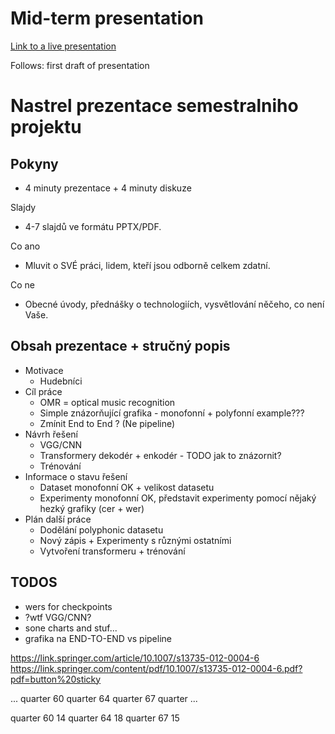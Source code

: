 # Mid-term presentation

[Link to a live presentation](https://docs.google.com/presentation/d/1aT_Eq2Or9vAO4O3kFiqfxICEC6_77S_oAfVrPHhSceI/edit?usp=sharing)

Follows: first draft of presentation

# Nastrel prezentace semestralniho projektu
## Pokyny
- 4 minuty prezentace + 4 minuty diskuze

Slajdy
- 4-7 slajdů ve formátu PPTX/PDF.

Co ano
- Mluvit o SVÉ práci, lidem, kteří jsou odborně celkem zdatní.

Co ne
- Obecné úvody, přednášky o technologiích, vysvětlování něčeho, co není Vaše.

## Obsah prezentace + stručný popis
- Motivace
  - Hudebníci
- Cíl práce
  - OMR = optical music recognition
  - Simple znázorňující grafika - monofonní + polyfonní example???
  - Zmínit End to End ? (Ne pipeline)
- Návrh řešení
  - VGG/CNN
  - Transformery dekodér + enkodér   - TODO jak to znázornit?
  - Trénování
- Informace o stavu řešení
  - Dataset monofonní OK + velikost datasetu
  - Experimenty monofonní OK, představit experimenty pomocí nějaký hezký grafiky (cer + wer)
- Plán další práce
  - Dodělání polyphonic datasetu
  - Nový zápis + Experimenty s různými ostatními
  - Vytvoření transformeru + trénování

## TODOS
- wers for checkpoints
- ?wtf VGG/CNN?
- sone charts and stuf...
- grafika na END-TO-END vs pipeline


https://link.springer.com/article/10.1007/s13735-012-0004-6
https://link.springer.com/content/pdf/10.1007/s13735-012-0004-6.pdf?pdf=button%20sticky

...
<Note>
    <durationType>quarter</durationType>
    <pitch>60</pitch>
</Note>
<Note>
    <durationType>quarter</durationType>
    <pitch>64</pitch>
</Note>
<Note>
    <durationType>quarter</durationType>
    <pitch>67</pitch>
</Note>
<Rest>
    <durationType>quarter</durationType>
</Rest>
...


</Measure>
<Measure number="2">
    <Chord>
        <durationType>quarter</durationType>
        <Note>
            <pitch>60</pitch>
            <tpc>14</tpc>
        </Note>
    </Chord>
    <Chord>
          <durationType>quarter</durationType>
          <Note>
            <pitch>64</pitch>
            <tpc>18</tpc>
            </Note>
          </Chord>
        <Chord>
          <durationType>quarter</durationType>
          <Note>
            <pitch>67</pitch>
            <tpc>15</tpc>
            </Note>
          </Chord>
